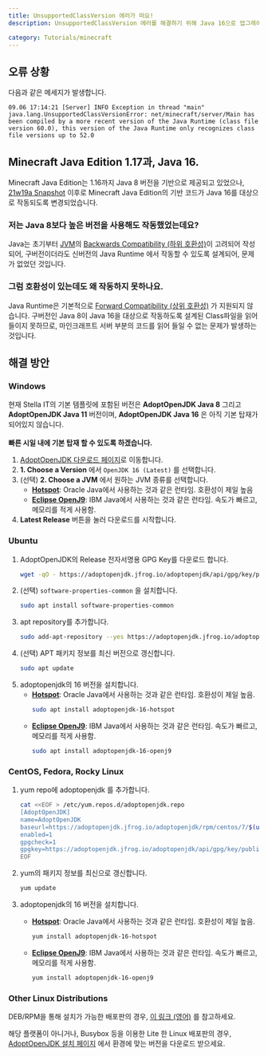 ```yaml
---
title: UnsupportedClassVersion 에러가 떠요!
description: UnsupportedClassVersion 에러를 해결하기 위해 Java 16으로 업그레이드 하는 방법을 알아봅니다.

category: Tutorials/minecraft
---
```


## 오류 상황
다음과 같은 메세지가 발생합니다.  
```
09.06 17:14:21 [Server] INFO Exception in thread "main" java.lang.UnsupportedClassVersionError: net/minecraft/server/Main has been compiled by a more recent version of the Java Runtime (class file version 60.0), this version of the Java Runtime only recognizes class file versions up to 52.0
```

## Minecraft Java Edition 1.17과, Java 16.
Minecraft Java Edition는 1.16까지 Java 8 버전을 기반으로 제공되고 있었으나, [21w19a Snapshot](https://www.minecraft.net/en-us/article/minecraft-snapshot-21w19a) 이후로 Minecraft Java Edition의 기반 코드가 Java 16를 대상으로 작동되도록 변경되었습니다.

### 저는 Java 8보다 높은 버전을 사용해도 작동했었는데요?
Java는 초기부터 [JVM](https://ko.wikipedia.org/wiki/%EC%9E%90%EB%B0%94_%EA%B0%80%EC%83%81_%EB%A8%B8%EC%8B%A0)의 [Backwards Compatibility (하위 호환성)](https://ko.wikipedia.org/wiki/%ED%95%98%EC%9C%84_%ED%98%B8%ED%99%98%EC%84%B1)이 고려되어 작성되어, 구버전이더라도 신버전의 Java Runtime 에서 작동할 수 있도록 설계되어, 문제가 없었던 것입니다.

### 그럼 호환성이 있는데도 왜 작동하지 못하나요.
Java Runtime은 기본적으로 [Forward Compatibility (상위 호환성)](https://ko.wikipedia.org/wiki/%EC%83%81%EC%9C%84_%ED%98%B8%ED%99%98%EC%84%B1) 가 지원되지 않습니다. 구버전인 Java 8이 Java 16을 대상으로 작동하도록 설계된 Class파일을 읽어들이지 못하므로, 마인크래프트 서버 부분의 코드를 읽어 들일 수 없는 문제가 발생하는 것입니다.

## 해결 방안

### Windows
<alert type="warning">
    현재 Stella IT의 기본 템플릿에 포함된 버전은 <b>AdoptOpenJDK Java 8</b> 그리고 <b>AdoptOpenJDK Java 11</b> 버전이며, <b>AdoptOpenJDK Java 16</b> 은 아직 기본 탑재가 되어있지 않습니다.<br><br>
    <b>빠른 시일 내에 기본 탑재 할 수 있도록 하겠습니다.</b>
</alert>

1. [AdoptOpenJDK 다운로드 페이지](https://adoptopenjdk.net/?variant=openjdk16&jvmVariant=hotspot)로 이동합니다.
2. **1. Choose a Version** 에서 `OpenJDK 16 (Latest)` 를 선택합니다.
3. (선택) **2. Choose a JVM** 에서 원하는 JVM 종류를 선택합니다.
   * [**Hotspot**](https://openjdk.java.net/groups/hotspot/): Oracle Java에서 사용하는 것과 같은 런타임. 호환성이 제일 높음
   * [**Eclipse OpenJ9**](https://www.eclipse.org/openj9/): IBM Java에서 사용하는 것과 같은 런타임. 속도가 빠르고, 메모리를 적게 사용함.
4. **Latest Release** 버튼을 눌러 다운로드를 시작합니다.


### Ubuntu
1. AdoptOpenJDK의 Release 전자서명용 GPG Key를 다운로드 합니다.
   ```bash
   wget -qO - https://adoptopenjdk.jfrog.io/adoptopenjdk/api/gpg/key/public | sudo apt-key add -
   ```
2. (선택) `software-properties-common` 을 설치합니다.
   ```bash
   sudo apt install software-properties-common
   ```
3. apt repository를 추가합니다.
   ```bash
   sudo add-apt-repository --yes https://adoptopenjdk.jfrog.io/adoptopenjdk/deb/
   ```
4. (선택) APT 패키지 정보를 최신 버전으로 갱신합니다.
   ```bash
   sudo apt update
   ```
4. adoptopenjdk의 16 버전을 설치합니다.
   * [**Hotspot**](https://openjdk.java.net/groups/hotspot/): Oracle Java에서 사용하는 것과 같은 런타임. 호환성이 제일 높음.
      ```bash
      sudo apt install adoptopenjdk-16-hotspot
      ```
   * [**Eclipse OpenJ9**](https://www.eclipse.org/openj9/): IBM Java에서 사용하는 것과 같은 런타임. 속도가 빠르고, 메모리를 적게 사용함.
      ```bash
      sudo apt install adoptopenjdk-16-openj9
      ```

### CentOS, Fedora, Rocky Linux
1. yum repo에 adoptopenjdk 를 추가합니다.
    ```bash
    cat <<EOF > /etc/yum.repos.d/adoptopenjdk.repo
    [AdoptOpenJDK]
    name=AdoptOpenJDK
    baseurl=https://adoptopenjdk.jfrog.io/adoptopenjdk/rpm/centos/7/$(uname -m)
    enabled=1
    gpgcheck=1
    gpgkey=https://adoptopenjdk.jfrog.io/adoptopenjdk/api/gpg/key/public
    EOF
    ```

2. yum의 패키지 정보를 최신으로 갱신합니다.
    ```bash
    yum update
    ```
3. adoptopenjdk의 16 버전을 설치합니다.
   * [**Hotspot**](https://openjdk.java.net/groups/hotspot/): Oracle Java에서 사용하는 것과 같은 런타임. 호환성이 제일 높음.
      ```bash
      yum install adoptopenjdk-16-hotspot
      ```
   * [**Eclipse OpenJ9**](https://www.eclipse.org/openj9/): IBM Java에서 사용하는 것과 같은 런타임. 속도가 빠르고, 메모리를 적게 사용함.
      ```bash
      yum install adoptopenjdk-16-openj9
      ```

### Other Linux Distributions
DEB/RPM을 통해 설치가 가능한 배포판의 경우, [이 링크 (영어)](https://blog.adoptopenjdk.net/2019/05/adoptopenjdk-rpm-and-deb-files/) 를 참고하세요.

해당 플랫폼이 아니거나, Busybox 등을 이용한 Lite 한 Linux 배포판의 경우, [AdoptOpenJDK 설치 페이지](https://adoptopenjdk.net/installation.html) 에서 환경에 맞는 버전을 다운로드 받으세요.  
